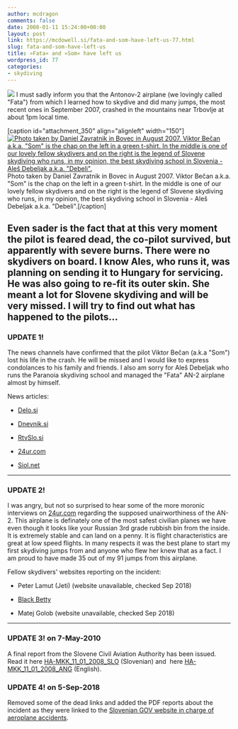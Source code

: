 ```yaml
---
author: mcdragon
comments: false
date: 2008-01-11 15:24:00+00:00
layout: post
link: https://mcdowell.si/fata-and-som-have-left-us-77.html
slug: fata-and-som-have-left-us
title: »Fata« and »Som« have left us
wordpress_id: 77
categories:
- skydiving
---
```


![](http://bp1.blogger.com/_NGEqiMCgdY8/R4eL5eyXaWI/AAAAAAAAB_o/Y0YkQMbY_3k/s400/fata.jpg)
I must sadly inform you that the Antonov-2 airplane (we lovingly called "Fata") from which I learned how to skydive and did many jumps, the most recent ones in September 2007, crashed in the mountains near Trbovlje at about 1pm local time.




[caption id="attachment_350" align="alignleft" width="150"][![Photo taken by Daniel Zavratnik in Bovec in August 2007. Viktor Bečan a.k.a. "Som" is the chap on the left in a green t-shirt. In the middle is one of our lovely fellow skydivers and on the right is the legend of Slovene skydiving who runs, in my opinion, the best skydiving school in Slovenia - Aleš Debeljak a.k.a. "Debeli".](https://img.mcdowell.si/2008/08/som_bovec_aug_2007-1-150x150.jpg)](https://img.mcdowell.si/2008/08/som_bovec_aug_2007.jpg) Photo taken by Daniel Zavratnik in Bovec in August 2007. Viktor Bečan a.k.a. "Som" is the chap on the left in a green t-shirt. In the middle is one of our lovely fellow skydivers and on the right is the legend of Slovene skydiving who runs, in my opinion, the best skydiving school in Slovenia - Aleš Debeljak a.k.a. "Debeli".[/caption]

Even sader is the fact that at this very moment the pilot is feared dead, the co-pilot survived, but apparently with severe burns. There were no skydivers on board. I know Ales, who runs it, was planning on sending it to Hungary for servicing. He was also going to re-fit its outer skin. She meant a lot for Slovene skydiving and will be very missed. I will try to find out what has happened to the pilots...
-------------------------------------


### UPDATE 1!


The news channels have confirmed that the pilot Viktor Bečan (a.k.a "Som") lost his life in the crash. He will be missed and I would like to express condolances to his family and friends.
I also am sorry for Aleš Debeljak who runs the Paranoia skydiving school and managed the "Fata" AN-2 airplane almost by himself.

News articles:



 	
  * [Delo.si](http://www.delo.si/index.php?sv_path=41,1735,263978)

 	
  * [Dnevnik.si](http://www.dnevnik.si/novice/crna_kronika/292277/)

 	
  * [RtvSlo.si](http://www.dnevnik.si/novice/crna_kronika/292115/)

 	
  * [24ur.com](https://www.24ur.com/novice/crna-kronika/letalo-strmoglavilo-zaradi-megle.html)

 	
  * [Siol.net](https://siol.net/novice/crna-kronika/pri-trbovljah-strmoglavilo-letalo-162228)


------------------------------------------


### UPDATE 2!


I was angry, but not so surprised to hear some of the more moronic interviews on [24ur.com](http://24ur.com/) regarding the supposed unairworthiness of the AN-2. This airplane is definately one of the most safest civilian planes we have even though it looks like your Russian 3rd grade rubbish bin from the inside. It is extremely stable and can land on a penny. It is flight characteristics are great at low speed flights. In many respects it was the best plane to start my first skydiving jumps from and anyone who flew her knew that as a fact.
I am proud to have made 35 out of my 91 jumps from this airplane.

Fellow skydivers' websites reporting on the incident:



 	
  * Peter Lamut (Jeti) (website unavailable, checked Sep 2018)

 	
  * [Black Betty](http://betmenka.blogspot.com/2008/01/o-fak-o-pizda-o-sranje-o-kriza.html)

 	
  * Matej Golob (website unavailable, checked Sep 2018)


------------------------------------------


### UPDATE 3! on 7-May-2010


A final report from the Slovene Civil Aviation Authority has been issued. Read it here [HA-MKK_11_01_2008_SLO](https://img.mcdowell.si/2008/01/HA-MKK_11_01_2008_SLO.pdf) (Slovenian) and  here [HA-MKK_11_01_2008_ANG](https://img.mcdowell.si/2008/01/HA-MKK_11_01_2008_ANG.pdf) (English).


### UPDATE 4! on 5-Sep-2018


Removed some of the dead links and added the PDF reports about the incident as they were linked to the [Slovenian GOV website in charge of aeroplane accidents](http://www.mzi.gov.si/).
